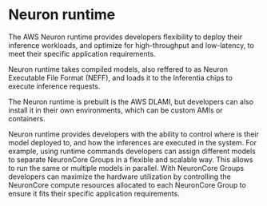 # Neuron runtime


The AWS Neuron runtime provides developers flexibility to deploy their inference workloads, and optimize for high-throughput and low-latency, to meet their specific application requirements. 

Neuron runtime takes compiled models, also reffered to as Neuron Executable File Format (NEFF), and loads it to the Inferentia chips to execute inference requests.  

The Neuron runtime is prebuilt is the AWS DLAMI, but developers can also install it in their own environments, which can be custom AMIs or containers. 

Neuron runtime provides developers with the ability to control where is their model deployed to, and how the inferences are executed in the system. For example, using runtime commands developers can assign different models to separate NeuronCore Groups in a flexible and scalable way. This allows to run the same or multiple models in parallel. With NeuronCore Groups developers can maximize the hardware utilization by controlling the NeuronCore compute resources allocated to each NeuronCore Group to ensure it fits their specific application requirements.
